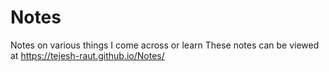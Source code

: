 # Notes
Notes on various things I come across or learn
These notes can be viewed at https://tejesh-raut.github.io/Notes/
